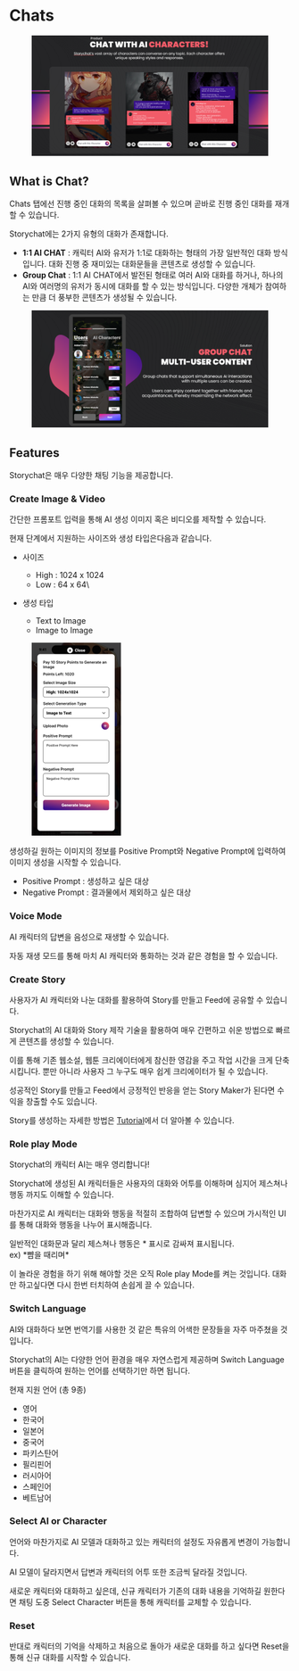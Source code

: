 # Chats

<figure><img src="../.gitbook/assets/image (2) (1) (1).png" alt=""><figcaption></figcaption></figure>

## What is Chat?

Chats 탭에선 진행 중인 대화의 목록을 살펴볼 수 있으며 곧바로 진행 중인 대화를 재개할 수 있습니다.



Storychat에는 2가지 유형의 대화가 존재합니다.

* **1:1 AI CHAT** : 캐릭터 AI와 유저가 1:1로 대화하는 형태의 가장 일반적인 대화 방식 입니다. 대화 진행 중 재미있는 대화문들을 콘텐츠로 생성할 수 있습니다.
* **Group Chat** : 1:1 AI CHAT에서 발전된 형태로 여러 AI와 대화를 하거나, 하나의 AI와 여러명의 유저가 동시에 대화를 할 수 있는 방식입니다.  다양한 개체가 참여하는 만큼 더 풍부한 콘텐츠가 생성될 수 있습니다.

<figure><img src="../.gitbook/assets/image (3) (1).png" alt=""><figcaption></figcaption></figure>

## Features

Storychat은 매우 다양한 채팅 기능을 제공합니다.

### Create Image & Video

간단한 프롬포트 입력을 통해 AI 생성 이미지 혹은 비디오를 제작할 수 있습니다.

현재 단계에서 지원하는 사이즈와 생성 타입은다음과 같습니다.

* 사이즈
  * High : 1024 x 1024
  * Low :  64 x 64\

* 생성 타입
  * Text to Image
  * Image to Image

<figure><img src="../.gitbook/assets/image (2).png" alt="" width="160"><figcaption></figcaption></figure>



생성하길 원하는 이미지의 정보를 Positive Prompt와 Negative Prompt에 입력하여 이미지 생성을 시작할 수 있습니다.

* Positive Prompt : 생성하고 싶은 대상
* Negative Prompt : 결과물에서 제외하고 싶은 대상&#x20;



### Voice Mode

AI 캐릭터의 답변을 음성으로 재생할 수 있습니다.&#x20;

자동 재생 모드를 통해 마치 AI  캐릭터와 통화하는 것과 같은 경험을 할 수 있습니다.



### Create Story

사용자가 AI 캐릭터와 나눈 대화를 활용하여 Story를 만들고 Feed에 공유할 수 있습니다.

Storychat의 AI 대화와 Story 제작 기술을 활용하여 매우 간편하고 쉬운 방법으로 빠르게 콘텐츠를 생성할 수 있습니다.

이를 통해 기존 웹소설, 웹툰 크리에이터에게 참신한 영감을 주고 작업 시간을 크게 단축시킵니다. 뿐만 아니라 사용자 그 누구도 매우 쉽게 크리에이터가 될 수 있습니다.

성공적인 Story를 만들고 Feed에서 긍정적인 반응을 얻는 Story Maker가 된다면 수익을 창출할 수도 있습니다.

Story를 생성하는 자세한 방법은 [Tutorial](2.-generate-an-image.md#create-story)에서 더 알아볼 수 있습니다.



### Role play Mode

Storychat의 캐릭터 AI는 매우 영리합니다!

Storychat에 생성된 AI 캐릭터들은 사용자의 대화와 어투를 이해하며 심지어 제스쳐나 행동 까지도 이해할 수 있습니다.

마찬가지로 AI 캐릭터는 대화와 행동을 적절히 조합하여 답변할 수 있으며 가시적인 UI를 통해 대화와 행동을 나누어 표시해줍니다.

일반적인 대화문과 달리 제스쳐나 행동은 \* 표시로 감싸져 표시됩니다.\
ex) \*뺨을 때리며\*

이 놀라운 경험을 하기 위해 해야할 것은 오직 Role play Mode를 켜는 것입니다. 대화만 하고싶다면 다시 한번 터치하여 손쉽게 끌 수 있습니다.



### Switch Language

AI와 대화하다 보면 번역기를 사용한 것 같은 특유의 어색한 문장들을 자주 마주쳤을 것입니다.&#x20;

Storychat의 AI는 다양한 언어 환경을 매우 자연스럽게 제공하며 Switch Language 버튼을 클릭하여 원하는 언어를 선택하기만 하면 됩니다.



현재 지원 언어 (총 9종)

* 영어
* 한국어
* 일본어
* 중국어
* 파키스탄어
* 필리핀어
* 러시아어
* 스페인어
* 베트남어



### Select AI or Character

언어와 마찬가지로 AI 모델과 대화하고 있는 캐릭터의 설정도 자유롭게 변경이 가능합니다.

AI 모델이 달라지면서 답변과 캐릭터의 어투 또한 조금씩 달라질 것입니다.

새로운 캐릭터와 대화하고 싶은데, 신규 캐릭터가 기존의 대화 내용을 기억하길 원한다면 채팅 도중 Select Character 버튼을 통해 캐릭터를 교체할 수 있습니다.



### Reset

반대로 캐릭터의 기억을 삭제하고 처음으로 돌아가 새로운 대화를 하고 싶다면 Reset을 통해 신규 대화를 시작할 수 있습니다.&#x20;

